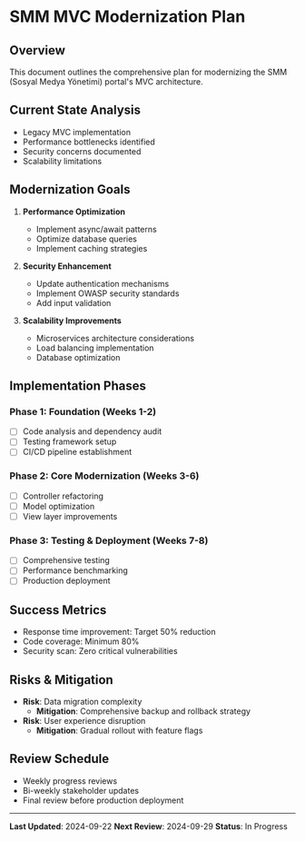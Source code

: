 # SMM MVC Modernization Plan

## Overview
This document outlines the comprehensive plan for modernizing the SMM (Sosyal Medya Yönetimi) portal's MVC architecture.

## Current State Analysis
- Legacy MVC implementation
- Performance bottlenecks identified
- Security concerns documented
- Scalability limitations

## Modernization Goals
1. **Performance Optimization**
   - Implement async/await patterns
   - Optimize database queries
   - Implement caching strategies

2. **Security Enhancement**
   - Update authentication mechanisms
   - Implement OWASP security standards
   - Add input validation

3. **Scalability Improvements**
   - Microservices architecture considerations
   - Load balancing implementation
   - Database optimization

## Implementation Phases

### Phase 1: Foundation (Weeks 1-2)
- [ ] Code analysis and dependency audit
- [ ] Testing framework setup
- [ ] CI/CD pipeline establishment

### Phase 2: Core Modernization (Weeks 3-6)
- [ ] Controller refactoring
- [ ] Model optimization
- [ ] View layer improvements

### Phase 3: Testing & Deployment (Weeks 7-8)
- [ ] Comprehensive testing
- [ ] Performance benchmarking
- [ ] Production deployment

## Success Metrics
- Response time improvement: Target 50% reduction
- Code coverage: Minimum 80%
- Security scan: Zero critical vulnerabilities

## Risks & Mitigation
- **Risk**: Data migration complexity
  - **Mitigation**: Comprehensive backup and rollback strategy
- **Risk**: User experience disruption
  - **Mitigation**: Gradual rollout with feature flags

## Review Schedule
- Weekly progress reviews
- Bi-weekly stakeholder updates
- Final review before production deployment

---
**Last Updated**: 2024-09-22
**Next Review**: 2024-09-29
**Status**: In Progress